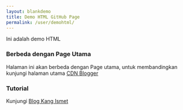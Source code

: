 ```yaml
---
layout: blankdemo
title: Demo HTML GitHub Page
permalink: /user/demohtml/
---
```


Ini adalah demo HTML

### Berbeda dengan Page Utama

Halaman ini akan berbeda dengan Page utama, untuk membandingkan kunjungi halaman utama [CDN Blogger](https://cdnblogger.github.io)

### Tutorial

Kunjungi [Blog Kang Ismet](https://www.kang-ismet.com)
